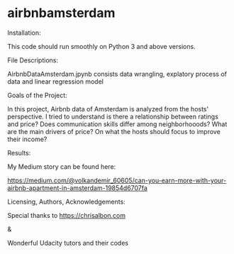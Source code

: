 # airbnbamsterdam
Installation: 

This code should run smoothly on Python 3 and above versions.


File Descriptions: 

AirbnbDataAmsterdam.jpynb consists data wrangling, explatory process of data and linear regression model

Goals of the Project: 

In this project, Airbnb data of Amsterdam is analyzed from the hosts' perspective. 
I tried to understand is there a relationship between ratings and price?
Does communication skills differ among neighborhooods?
What are the main drivers of price?
On what the hosts should focus to improve their income?

Results:

My Medium story can be found here:

https://medium.com/@volkandemir_60605/can-you-earn-more-with-your-airbnb-apartment-in-amsterdam-19854d6707fa


Licensing, Authors, Acknowledgements:


Special thanks to
https://chrisalbon.com

&

Wonderful Udacity tutors and their codes
